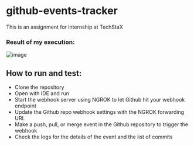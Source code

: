 # github-events-tracker
This is an assignment for internship at TechStaX

### Result of my execution:

![image](https://user-images.githubusercontent.com/86100927/232510011-493d8851-8d68-45da-b938-88dc3a44987c.png)

## How to run and test:
- Clone the repository
- Open with IDE and run
- Start the webhook server using NGROK to let Github hit your webhook endpoint
- Update the Github repo webhook settings with the NGROK forwarding URL
- Make a push, pull, or merge event in the Github repository to trigger the webhook
- Check the logs for the details of the event and the list of commits
